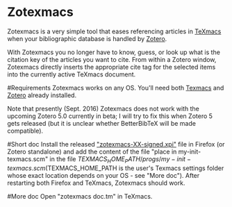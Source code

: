 # Zotexmacs
Zotexmacs is a very simple tool that eases referencing articles in [TeXmacs](http://www.texmacs.org) when your bibliographic database is handled by [Zotero](https://www.zotero.org/).

With Zotexmacs you no longer have to know, guess, or look up what is the citation key of the articles you want to cite. From within a Zotero window, Zotexmacs directly inserts the appropriate cite tag for the selected items into the currently active TeXmacs document.

#Requirements
Zotexmacs works on any OS. You'll need both [Texmacs](http://www.texmacs.org) and [Zotero](https://www.zotero.org/) already installed. 

Note that presently (Sept. 2016) Zotexmacs does not work with the upcoming Zotero 5.0 currently in beta; I will try to fix this when Zotero 5 gets released (but it is unclear whether BetterBibTeX will be made compatible).

#Short doc 
Install the released ["zotexmacs-XX-signed.xpi"](https://github.com/slowphil/zotexmacs/releases/latest) file in Firefox (or Zotero standalone) and add the content of the file "place in my-init-texmacs.scm" in the file $TEXMACS_HOME_PATH/progs/my-init-texmacs.scm ($TEXMACS_HOME_PATH is the user's Texmacs settings folder whose exact location depends on your OS - see "More doc"). After restarting both Firefox and TeXmacs, Zotexmacs should work.

#More doc 
Open "zotexmacs doc.tm" in TeXmacs.


